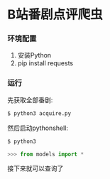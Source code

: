 # B站番剧点评爬虫

### 环境配置

1. 安装Python
2. pip install requests

### 运行

先获取全部番剧:  
```bash
$ python3 acquire.py
```

然后启动pythonshell:  
```bash
$ python3
```

```python
>>> from models import *
```

接下来就可以查询了